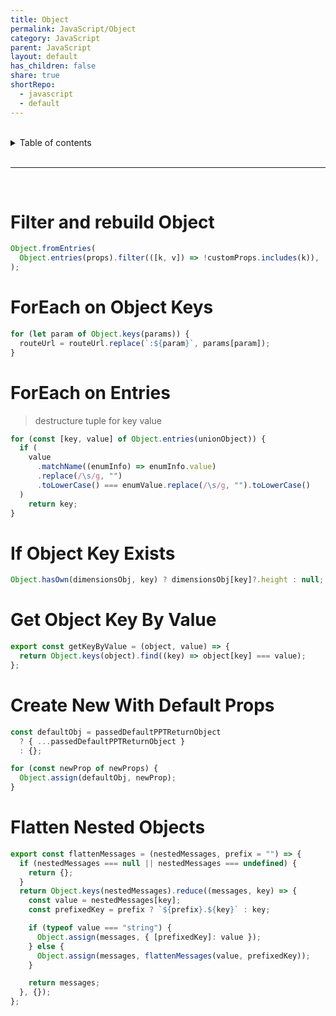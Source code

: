 ```yaml
---
title: Object
permalink: JavaScript/Object
category: JavaScript
parent: JavaScript
layout: default
has_children: false
share: true
shortRepo:
  - javascript
  - default
---
```


<br/>

<details markdown="block">                
<summary>                
Table of contents                
</summary>                
{: .text-delta }                
1. TOC                
{:toc}                
</details>

<br/>

---

<br/>

# Filter and rebuild Object

```javascript
Object.fromEntries(
  Object.entries(props).filter(([k, v]) => !customProps.includes(k)),
);
```

# ForEach on Object Keys

```javascript
for (let param of Object.keys(params)) {
  routeUrl = routeUrl.replace(`:${param}`, params[param]);
}
```

# ForEach on Entries

> destructure tuple for key value

```javascript
for (const [key, value] of Object.entries(unionObject)) {
  if (
    value
      .matchName((enumInfo) => enumInfo.value)
      .replace(/\s/g, "")
      .toLowerCase() === enumValue.replace(/\s/g, "").toLowerCase()
  )
    return key;
}
```

# If Object Key Exists

```javascript
Object.hasOwn(dimensionsObj, key) ? dimensionsObj[key]?.height : null;
```

# Get Object Key By Value

```javascript
export const getKeyByValue = (object, value) => {
  return Object.keys(object).find((key) => object[key] === value);
};
```

# Create New With Default Props

```javascript
const defaultObj = passedDefaultPPTReturnObject
  ? { ...passedDefaultPPTReturnObject }
  : {};

for (const newProp of newProps) {
  Object.assign(defaultObj, newProp);
}
```

# Flatten Nested Objects

```javascript
export const flattenMessages = (nestedMessages, prefix = "") => {
  if (nestedMessages === null || nestedMessages === undefined) {
    return {};
  }
  return Object.keys(nestedMessages).reduce((messages, key) => {
    const value = nestedMessages[key];
    const prefixedKey = prefix ? `${prefix}.${key}` : key;

    if (typeof value === "string") {
      Object.assign(messages, { [prefixedKey]: value });
    } else {
      Object.assign(messages, flattenMessages(value, prefixedKey));
    }

    return messages;
  }, {});
};
```
